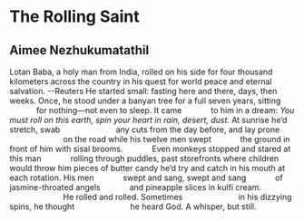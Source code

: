 # The Rolling Saint
## Aimee Nezhukumatathil
Lotan Baba, a holy man from India, rolled on his side for
            four thousand kilometers across the country in his quest for
            world peace and eternal salvation.
                                                                --Reuters
He started small: fasting here and there,
days, then weeks. Once, he stood under
a banyan tree for a full seven years, sitting
            for nothing—not even to sleep. It came
            to him in a dream: _You must roll_
 _on this earth, spin your heart in rain,_
 _desert, dust._ At sunrise he’d stretch, swab
                        any cuts from the day before, and lay prone
                        on the road while his twelve men swept
            the ground in front of him with sisal brooms.
            Even monkeys stopped and stared at this man
            rolling through puddles, past storefronts
where children would throw him pieces
of butter candy he’d try and catch
in his mouth at each rotation. His men
            swept and sang, swept and sang
            of jasmine-throated angels
            and pineapple slices in kulfi cream.
                        He rolled and rolled. Sometimes
                        in his dizzying spins, he thought
                        he heard God. A whisper, but still.
